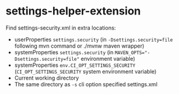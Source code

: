 # settings-helper-extension


Find settings-security.xml in extra locations:

- userProperties `settings.security` (in `-Dsettings.security=file` following mvn command or ./mvnw maven wrapper)
- systemProperties `settings.security` (in `MAVEN_OPTS="-Dsettings.security=file"` environment variable)
- systemProperties `env.CI_OPT_SETTINGS_SECURITY` (`CI_OPT_SETTINGS_SECURITY` system environment variable)
- Current working directory
- The same directory as `-s` cli option specified settings.xml
